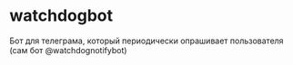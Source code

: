 # watchdogbot
Бот для телеграма, который периодически опрашивает пользователя (сам бот @watchdognotifybot)
